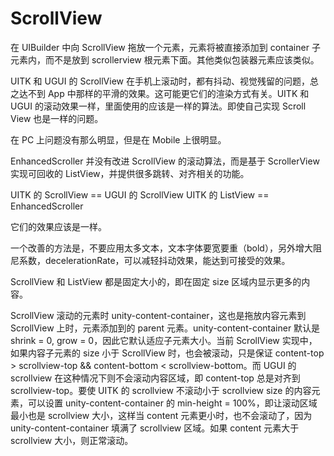 # ScrollView

在 UIBuilder 中向 ScrollView 拖放一个元素，元素将被直接添加到 container 子元素内，而不是放到 scrollerview 根元素下面。其他类似包装器元素应该类似。

UITK 和 UGUI 的 ScrollView 在手机上滚动时，都有抖动、视觉残留的问题，总之达不到 App 中那样的平滑的效果。这可能更它们的渲染方式有关。UITK 和 UGUI 的滚动效果一样，里面使用的应该是一样的算法。即使自己实现 Scroll View 也是一样的问题。

在 PC 上问题没有那么明显，但是在 Mobile 上很明显。

EnhancedScroller 并没有改进 ScrollView 的滚动算法，而是基于 ScrollerView 实现可回收的 ListView，并提供很多跳转、对齐相关的功能。

UITK 的 ScrollView == UGUI 的 ScrollView
UITK 的 ListView == EnhancedScroller

它们的效果应该是一样。

一个改善的方法是，不要应用太多文本，文本字体要宽要重（bold），另外增大阻尼系数，decelerationRate，可以减轻抖动效果，能达到可接受的效果。

ScrollView 和 ListView 都是固定大小的，即在固定 size 区域内显示更多的内容。

ScrollView 滚动的元素时 unity-content-container，这也是拖放内容元素到 ScrollView 上时，元素添加到的 parent 元素。unity-content-container 默认是 shrink = 0, grow = 0，因此它默认适应子元素大小。当前 ScrollView 实现中，如果内容子元素的 size 小于 ScrollView 时，也会被滚动，只是保证 content-top > scrollview-top && content-bottom < scrollview-bottom。而 UGUI 的 scrollview 在这种情况下则不会滚动内容区域，即 content-top 总是对齐到 scrollview-top。要使 UITK 的 scrollview 不滚动小于 scrollview size 的内容元素，可以设置 unity-content-container 的 min-height = 100%，即让滚动区域最小也是 scrollview 大小，这样当 content 元素更小时，也不会滚动了，因为 unity-content-container 填满了 scrollview 区域。如果 content 元素大于 scrollview 大小，则正常滚动。
